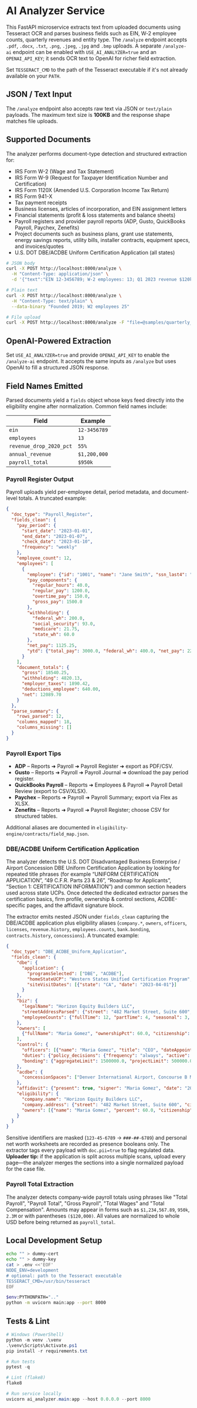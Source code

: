 # AI Analyzer Service

This FastAPI microservice extracts text from uploaded documents using Tesseract OCR
and parses business fields such as EIN, W‑2 employee counts, quarterly revenues and
entity type. The `/analyze` endpoint accepts `.pdf`, `.docx`, `.txt`, `.png`, `.jpeg`,
`.jpg` and `.bmp` uploads. A separate `/analyze-ai` endpoint can be enabled with
`USE_AI_ANALYZER=true` and an `OPENAI_API_KEY`; it sends OCR text to OpenAI for
richer field extraction.

Set `TESSERACT_CMD` to the path of the Tesseract executable if it's not
already available on your `PATH`.

## JSON / Text Input

The `/analyze` endpoint also accepts raw text via JSON or `text/plain` payloads.
The maximum text size is **100KB** and the response shape matches file uploads.

## Supported Documents

The analyzer performs document-type detection and structured extraction for:

- IRS Form W-2 (Wage and Tax Statement)
- IRS Form W-9 (Request for Taxpayer Identification Number and Certification)
- IRS Form 1120X (Amended U.S. Corporation Income Tax Return)
- IRS Form 941-X
- Tax payment receipts
- Business licenses, articles of incorporation, and EIN assignment letters
- Financial statements (profit & loss statements and balance sheets)
- Payroll registers and provider payroll reports (ADP, Gusto, QuickBooks Payroll, Paychex, Zenefits)
- Project documents such as business plans, grant use statements, energy savings reports, utility bills, installer contracts, equipment specs, and invoices/quotes
- U.S. DOT DBE/ACDBE Uniform Certification Application (all states)

```bash
# JSON body
curl -X POST http://localhost:8000/analyze \
  -H "Content-Type: application/json" \
  -d '{"text":"EIN 12-3456789; W-2 employees: 13; Q1 2023 revenue $120k; LLC"}'

# Plain text
curl -X POST http://localhost:8000/analyze \
  -H "Content-Type: text/plain" \
  --data-binary "Founded 2019; W2 employees 25"

# File upload
curl -X POST http://localhost:8000/analyze -F "file=@samples/quarterly_report.pdf"
```

## OpenAI-Powered Extraction

Set `USE_AI_ANALYZER=true` and provide `OPENAI_API_KEY` to enable the `/analyze-ai` endpoint. It accepts the same inputs as `/analyze` but uses OpenAI to fill a structured JSON response.

## Field Names Emitted

Parsed documents yield a `fields` object whose keys feed directly into the
eligibility engine after normalization. Common field names include:

| Field | Example |
| ----- | ------- |
| `ein` | `12-3456789` |
| `employees` | `13` |
| `revenue_drop_2020_pct` | `55%` |
| `annual_revenue` | `$1,200,000` |
| `payroll_total` | `$950k` |

### Payroll Register Output

Payroll uploads yield per-employee detail, period metadata, and document-level totals. A truncated example:

```json
{
  "doc_type": "Payroll_Register",
  "fields_clean": {
    "pay_period": {
      "start_date": "2023-01-01",
      "end_date": "2023-01-07",
      "check_date": "2023-01-10",
      "frequency": "weekly"
    },
    "employee_count": 12,
    "employees": [
      {
        "employee": {"id": "1001", "name": "Jane Smith", "ssn_last4": "4321"},
        "pay_components": {
          "regular_hours": 40.0,
          "regular_pay": 1200.0,
          "overtime_pay": 150.0,
          "gross_pay": 1500.0
        },
        "withholding": {
          "federal_wh": 200.0,
          "social_security": 93.0,
          "medicare": 21.75,
          "state_wh": 60.0
        },
        "net_pay": 1125.25,
        "ytd": {"total_pay": 3000.0, "federal_wh": 400.0, "net_pay": 2200.0}
      }
    ],
    "document_totals": {
      "gross": 18540.25,
      "withholding": 4820.13,
      "employer_taxes": 1890.42,
      "deductions_employee": 640.00,
      "net": 12089.70
    }
  },
  "parse_summary": {
    "rows_parsed": 12,
    "columns_mapped": 18,
    "columns_missing": []
  }
}
```

### Payroll Export Tips

- **ADP** – Reports ➜ Payroll ➜ Payroll Register ➜ export as PDF/CSV.
- **Gusto** – Reports ➜ Payroll ➜ Payroll Journal ➜ download the pay period register.
- **QuickBooks Payroll** – Reports ➜ Employees & Payroll ➜ Payroll Detail Review (export to CSV/XLSX).
- **Paychex** – Reports ➜ Payroll ➜ Payroll Summary; export via Flex as XLSX.
- **Zenefits** – Reports ➜ Payroll ➜ Payroll Register; choose CSV for structured tables.

Additional aliases are documented in
`eligibility-engine/contracts/field_map.json`.

### DBE/ACDBE Uniform Certification Application

The analyzer detects the U.S. DOT Disadvantaged Business Enterprise / Airport
Concession DBE Uniform Certification Application by looking for repeated title
phrases (for example “UNIFORM CERTIFICATION APPLICATION”, “49 C.F.R. Parts 23 &
26”, “Roadmap for Applicants”, “Section 1: CERTIFICATION INFORMATION”) and
common section headers used across state UCPs. Once detected the dedicated
extractor parses the certification basics, firm profile, ownership & control
sections, ACDBE-specific pages, and the affidavit signature block.

The extractor emits nested JSON under `fields_clean` capturing the DBE/ACDBE
application plus eligibility aliases (`company.*`, `owners`, `officers`,
`licenses`, `revenue.history`, `employees.counts`, `bank.bonding`,
`contracts.history`, `concessions`). A truncated example:

```json
{
  "doc_type": "DBE_ACDBE_Uniform_Application",
  "fields_clean": {
    "dbe": {
      "application": {
        "programsSelected": ["DBE", "ACDBE"],
        "homeStateUCP": "Western States Unified Certification Program",
        "siteVisitDates": [{"state": "CA", "date": "2023-04-01"}]
      }
    },
    "biz": {
      "legalName": "Horizon Equity Builders LLC",
      "streetAddressParsed": {"street": "482 Market Street, Suite 600", "city": "Denver", "state": "CO", "postal_code": "80202"},
      "employeeCounts": {"fullTime": 12, "partTime": 4, "seasonal": 3, "total": 19}
    },
    "owners": [
      {"fullName": "Maria Gomez", "ownershipPct": 60.0, "citizenship": "citizen", "personalNetWorth": {"present": true}}
    ],
    "control": {
      "officers": [{"name": "Maria Gomez", "title": "CEO", "dateAppointed": "2016-02-01"}],
      "duties": {"policy_decisions": {"frequency": "always", "active": true}},
      "bonding": {"aggregateLimit": 1500000.0, "projectLimit": 500000.0}
    },
    "acdbe": {
      "concessionSpaces": ["Denver International Airport, Concourse B Marketplace"]
    },
    "affidavit": {"present": true, "signer": "Maria Gomez", "date": "2024-04-04"},
    "eligibility": {
      "company.name": "Horizon Equity Builders LLC",
      "company.address": {"street": "482 Market Street, Suite 600", "city": "Denver", "state": "CO", "postal_code": "80202"},
      "owners": [{"name": "Maria Gomez", "percent": 60.0, "citizenship": "citizen", "ethnicity": ["Hispanic", "Native American"]}]
    }
  }
}
```

Sensitive identifiers are masked (`123-45-6789` → `###-##-6789`) and personal
net worth worksheets are recorded as presence booleans only. The extractor tags
every payload with `doc.pii=true` to flag regulated data. **Uploader tip:** if
the application is split across multiple scans, upload every page—the analyzer
merges the sections into a single normalized payload for the case file.

### Payroll Total Extraction

The analyzer detects company‑wide payroll totals using phrases like "Total Payroll",
"Payroll Total", "Gross Payroll", "Total Wages" and "Total Compensation". Amounts
may appear in forms such as `$1,234,567.89`, `950k`, `2.3M` or with parentheses
`($120,000)`. All values are normalized to whole USD before being returned as
`payroll_total`.

## Local Development Setup

```bash
echo "" > dummy-cert
echo "" > dummy-key
cat > .env <<'EOF'
NODE_ENV=development
# optional: path to the Tesseract executable
TESSERACT_CMD=/usr/bin/tesseract
EOF

$env:PYTHONPATH=".."
python -m uvicorn main:app --port 8000
```

## Tests & Lint

```powershell
# Windows (PowerShell)
python -m venv .\venv
.\venv\Scripts\Activate.ps1
pip install -r requirements.txt

# Run tests
pytest -q

# Lint (flake8)
flake8

# Run service locally
uvicorn ai_analyzer.main:app --host 0.0.0.0 --port 8000
```
